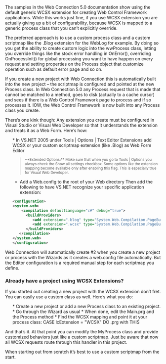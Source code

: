 ﻿The samples in the Web Connection 5.0 documentation show using the default generic WCSX extension for creating Web Control Framework applications. While this works just fine, if you use WCSX extension you are actually giving up a bit of configurability, because WCSX is mapped to a generic process class that you can’t explicitly override.

The preferred approach is to use a custom process class and a custom scriptmap like the .Blog extension for the WebLog for example. By doing so you get the ability to create custom logic into the wwProcess class, letting you override things like the stock error handling in OnError(), overriding OnProcessInit() for global processing you want to have happen on every request and setting properties on the Process object that customize operation such as default error page and so on.

If you create a new project with Web Connection this is automatically built into the new project – the scriptmap is configured and pointed at the new Process class. In Web Connection 5.0 any Process request that is made that cannot be matched to a method, goes to disk (actually to a cache cursor) and sees if there is a Web Control Framework page to process and if so processes it. IOW, the Web Control Framework is now built into any Process class you create.

There’s one kink though: Any extension you create must be configured in Visual Studio or Visual Web Developer so that it understands the extension and treats it as a Web Form. Here’s how:
<ol>
* In VS.NET 2005 under Tools | Options | Text Editor Extensions add WCSX or your custom scriptmap extension (like .Blog) as Web Form Editor 
<blockquote><small>**Extended Options:**  
Make sure that when you go to Tools | Options you always check the Show all settings checkbox. Some options like the extension mapping become available only after enabling this flag. This is especially true for Visual Web Developer.
</small></blockquote>

* Add a Web.config to the root of your Web directory
Then add the following to have VS.NET recognize your specific application extension: 
```xml
<configuration>
<system.web>
    <compilation defaultLanguage="c#" debug="true">
      <buildProviders>
         <add extension=".blog" type="System.Web.Compilation.PageBuildProvider" />
         <add extension=".wcsx" type="System.Web.Compilation.PageBuildProvider" />
      </buildProviders>
   </compilation>
</system.web>
</configuration>
```

</ol>

Web Connection will automatically create #2 when you create a new project or process with the Wizards as it creates a web.config file automatically. But the Editor configuration is a required manual step for each scriptmap you define.

### Already have a project using WCSX Extensions?
If you started out creating a new project with the WCSX extension don’t fret. You can easily use a custom class as well. Here’s what you do:
<ul>
* Create a new project or add a new Process class to an existing project. 
* Go through the Wizard as usual 
* When done, edit the <yourApp>Main.prg and the Process method 
* Find the WCSX mapping and point it at your process class:
CASE lcExtension = "WCSX"
      DO <MyProcess>.prg with THIS
</ul> 

And that’s it. At that point you can modify the MyProcess class and provide customized behaviors just like a custom scriptmap. Just be aware that now all WCSX requests route through this handler in this project.

When starting out from scratch it’s best to use a custom scriptmap from the start.